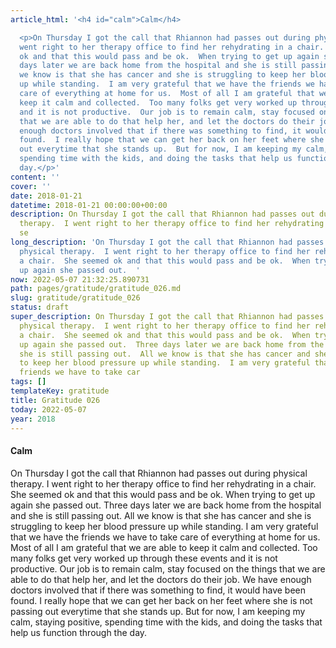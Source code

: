 ```yaml
---
article_html: '<h4 id="calm">Calm</h4>

  <p>On Thursday I got the call that Rhiannon had passes out during physical therapy.  I
  went right to her therapy office to find her rehydrating in a chair.  She seemed
  ok and that this would pass and be ok.  When trying to get up again she passed out.  Three
  days later we are back home from the hospital and she is still passing out.  All
  we know is that she has cancer and she is struggling to keep her blood pressure
  up while standing.  I am very grateful that we have the friends we have to take
  care of everything at home for us.  Most of all I am grateful that we are able to
  keep it calm and collected.  Too many folks get very worked up through these events
  and it is not productive.  Our job is to remain calm, stay focused on the things
  that we are able to do that help her, and let the doctors do their job.  We have
  enough doctors involved that if there was something to find, it would have been
  found.  I really hope that we can get her back on her feet where she is not passing
  out everytime that she stands up.  But for now, I am keeping my calm, staying positive,
  spending time with the kids, and doing the tasks that help us function through the
  day.</p>'
content: ''
cover: ''
date: 2018-01-21
datetime: 2018-01-21 00:00:00+00:00
description: On Thursday I got the call that Rhiannon had passes out during physical
  therapy.  I went right to her therapy office to find her rehydrating in a chair.  She
  se
long_description: 'On Thursday I got the call that Rhiannon had passes out during
  physical therapy.  I went right to her therapy office to find her rehydrating in
  a chair.  She seemed ok and that this would pass and be ok.  When trying to get
  up again she passed out.  '
now: 2022-05-07 21:32:25.890731
path: pages/gratitude/gratitude_026.md
slug: gratitude/gratitude_026
status: draft
super_description: On Thursday I got the call that Rhiannon had passes out during
  physical therapy.  I went right to her therapy office to find her rehydrating in
  a chair.  She seemed ok and that this would pass and be ok.  When trying to get
  up again she passed out.  Three days later we are back home from the hospital and
  she is still passing out.  All we know is that she has cancer and she is struggling
  to keep her blood pressure up while standing.  I am very grateful that we have the
  friends we have to take car
tags: []
templateKey: gratitude
title: Gratitude 026
today: 2022-05-07
year: 2018
---
```


#### Calm

On Thursday I got the call that Rhiannon had passes out during physical therapy.  I went right to her therapy office to find her rehydrating in a chair.  She seemed ok and that this would pass and be ok.  When trying to get up again she passed out.  Three days later we are back home from the hospital and she is still passing out.  All we know is that she has cancer and she is struggling to keep her blood pressure up while standing.  I am very grateful that we have the friends we have to take care of everything at home for us.  Most of all I am grateful that we are able to keep it calm and collected.  Too many folks get very worked up through these events and it is not productive.  Our job is to remain calm, stay focused on the things that we are able to do that help her, and let the doctors do their job.  We have enough doctors involved that if there was something to find, it would have been found.  I really hope that we can get her back on her feet where she is not passing out everytime that she stands up.  But for now, I am keeping my calm, staying positive, spending time with the kids, and doing the tasks that help us function through the day.
